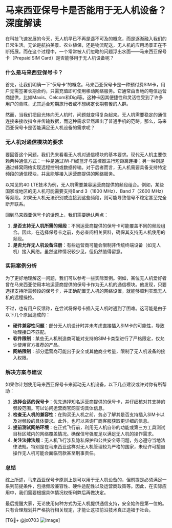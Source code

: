 # 马来西亚保号卡是否能用于无人机设备？深度解读

在科技飞速发展的今天，无人机早已不再是遥不可及的概念，而是逐渐融入我们的日常生活。无论是航拍美景、农业植保，还是物流配送，无人机的应用场景正在不断拓展。而在这个过程中，一个常常被人们忽略的问题浮出水面——马来西亚保号卡（Prepaid SIM Card）是否能够用于无人机设备呢？

### 什么是马来西亚保号卡？

首先，让我们明确一下“保号卡”的概念。马来西亚保号卡是一种预付费SIM卡，用户无需签署长期合约，只需充值即可使用移动网络服务。它通常由当地的电信运营商提供，比如Maxis、Celcom和Digi等。这种卡因其便捷性和灵活性受到了许多用户的青睐，尤其适合短期旅行者或不想绑定长期套餐的人群。

然而，当我们把目光转向无人机时，问题就变得复杂起来。无人机需要稳定的通信连接来接收指令并传输数据，而这种需求显然超出了普通手机的范畴。那么，马来西亚保号卡是否能满足无人机设备的需求呢？

### 无人机对通信模块的要求

要回答这个问题，我们先来看看无人机对通信模块的基本要求。现代无人机主要依赖两种通信方式：一种是通过Wi-Fi或蓝牙与遥控器进行短距离连接；另一种则是通过蜂窝网络实现远程控制或数据传输。对于后者而言，无人机需要具备支持特定频段的通信模块，并且能够接入运营商提供的网络服务。

以常见的4G LTE技术为例，无人机需要兼容运营商提供的频段组合。例如，某些国家或地区的无人机可能需要支持Band 3（1800 MHz）、Band 7（2600 MHz）等频段。如果无人机无法识别或连接到这些频段，则可能导致信号不稳定甚至完全断开联系。

回到马来西亚保号卡的话题上，我们需要确认两点：
1. **是否支持无人机所需的频段**：不同运营商提供的保号卡可能覆盖不同的频段组合。因此，在选择保号卡之前，务必查阅相关资料，确保其支持无人机使用的频段。
2. **是否允许无人机设备注册**：有些运营商可能会限制非传统终端设备（如无人机）接入网络。虽然这种情况较少见，但仍然值得留意。

### 实际案例分析

为了更好地理解这一问题，我们可以参考一些实际案例。例如，某位无人机爱好者曾在马来西亚使用本地运营商提供的保号卡作为无人机的通信模块。他发现，只要选择支持所需频段的保号卡，并正确配置无人机的网络设置，就能够顺利实现无人机的远程操控。

不过，也有用户反馈称，在尝试将保号卡插入无人机时遇到了困难。这可能是由于以下几个原因造成的：

- **硬件兼容性问题**：部分无人机设计时并未考虑直接插入SIM卡的可能性，导致物理接口不匹配。
- **软件限制**：某些无人机制造商可能对支持的SIM卡类型进行了严格限定，仅允许使用官方推荐的产品。
- **网络限制**：部分运营商可能出于安全或其他商业考量，限制了无人机设备的接入权限。

### 解决方案与建议

如果你计划使用马来西亚保号卡来驱动无人机设备，以下几点建议或许对你有所帮助：

1. **选择合适的保号卡**：优先选择知名运营商提供的保号卡，并仔细核对其支持的频段范围。可以访问运营商官网查询具体信息。
2. **检查无人机的兼容性**：在购买无人机之前，务必了解其是否支持插入SIM卡以及对频段的具体要求。此外，也可以咨询厂商客服获取更详细的信息。
3. **提前测试网络环境**：在正式飞行前，利用无人机自带的功能或第三方工具测试目标区域内的网络覆盖情况。确保信号强度足以满足无人机的操作需求。
4. **关注法律法规**：无人机飞行涉及隐私保护和公共安全等问题，务必遵守当地法律法规。特别是在马来西亚这样对无人机管理较为严格的国家，未经许可擅自操作无人机可能会面临罚款甚至刑事责任。

### 总结

综上所述，马来西亚保号卡原则上是可以用于无人机设备的，但前提是必须满足一系列前提条件，包括频段兼容性、硬件适配性以及运营商政策等。因此，在实际应用中，我们需要根据具体情况权衡利弊后再做决定。

最后提醒大家，无论使用何种方式为无人机提供通信支持，安全始终是第一位的。只有合理规划并严格执行相关规定，才能让这项前沿技术真正造福于社会。

[TG💪+ @jx0703 ![Image](https://github.com/user-attachments/assets/dbca1d08-cadb-493c-b0ec-ad6f7a83f270)]